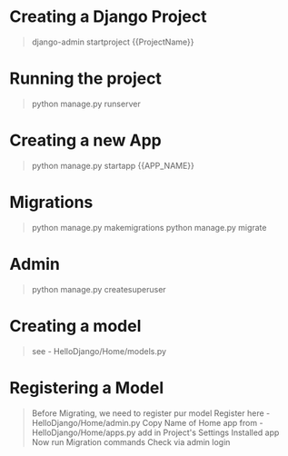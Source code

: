 # Creating a Django Project
>   django-admin startproject {{ProjectName}}

# Running the project
>   python manage.py runserver

# Creating a new App
>   python manage.py startapp {{APP_NAME}}

# Migrations
>   python manage.py makemigrations
>   python manage.py migrate

# Admin
>   python manage.py createsuperuser

# Creating a model
>   see - HelloDjango/Home/models.py

# Registering a Model
>   Before Migrating, we need to register pur model
>   Register here - HelloDjango/Home/admin.py
>   Copy Name of Home app from - HelloDjango/Home/apps.py
>   add in Project's Settings Installed app
>   Now run Migration commands
>   Check via admin login

